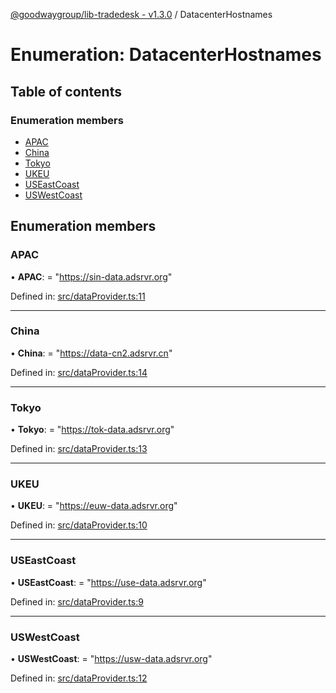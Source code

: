 [@goodwaygroup/lib-tradedesk - v1.3.0](../README.md) / DatacenterHostnames

# Enumeration: DatacenterHostnames

## Table of contents

### Enumeration members

- [APAC](datacenterhostnames.md#apac)
- [China](datacenterhostnames.md#china)
- [Tokyo](datacenterhostnames.md#tokyo)
- [UKEU](datacenterhostnames.md#ukeu)
- [USEastCoast](datacenterhostnames.md#useastcoast)
- [USWestCoast](datacenterhostnames.md#uswestcoast)

## Enumeration members

### APAC

• **APAC**: = "https://sin-data.adsrvr.org"

Defined in: [src/dataProvider.ts:11](https://github.com/GoodwayGroup/lib-tradedesk/blob/4f7584e/src/dataProvider.ts#L11)

___

### China

• **China**: = "https://data-cn2.adsrvr.cn"

Defined in: [src/dataProvider.ts:14](https://github.com/GoodwayGroup/lib-tradedesk/blob/4f7584e/src/dataProvider.ts#L14)

___

### Tokyo

• **Tokyo**: = "https://tok-data.adsrvr.org"

Defined in: [src/dataProvider.ts:13](https://github.com/GoodwayGroup/lib-tradedesk/blob/4f7584e/src/dataProvider.ts#L13)

___

### UKEU

• **UKEU**: = "https://euw-data.adsrvr.org"

Defined in: [src/dataProvider.ts:10](https://github.com/GoodwayGroup/lib-tradedesk/blob/4f7584e/src/dataProvider.ts#L10)

___

### USEastCoast

• **USEastCoast**: = "https://use-data.adsrvr.org"

Defined in: [src/dataProvider.ts:9](https://github.com/GoodwayGroup/lib-tradedesk/blob/4f7584e/src/dataProvider.ts#L9)

___

### USWestCoast

• **USWestCoast**: = "https://usw-data.adsrvr.org"

Defined in: [src/dataProvider.ts:12](https://github.com/GoodwayGroup/lib-tradedesk/blob/4f7584e/src/dataProvider.ts#L12)
